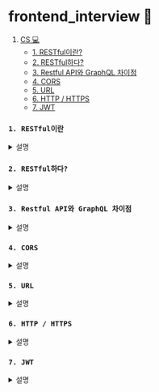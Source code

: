 # frontend_interview 🎤

1. [CS 💻 ](#RESTful이란?)   
    - [1. RESTful이란?](#RESTful이란)   
    - [2. RESTful하다?](#RESTful하다?)
    - [3. Restful API와 GraphQL 차이점](#Restful-API와-GraphQL-차이점)
    - [4. CORS](#CORS)
    - [5. URL](#URL?)
    - [6. HTTP / HTTPS](#HTTP-/-HTTPS?)
    - [7. JWT](#JWT?)

### `1. RESTful이란`
<details>
<summary>설명</summary>
REST(REpresentational State Transfer)ful API는 HTTP 통신에서 어떤 차원에 대한 CRUD 요청을 Resource와 Method로 표현하여 특정한 형태로 전달하는 방식<br/>
<br/>
RESTful API는 아래와 같다.<br/>
- Resource(자원, URI)<br/>
- Method(요청 방식, GET or POST 등)<br/>
- Representation of Resource(자원의 형태, JSON or XML 등)

---

**CRUD Operation**<br/>
1. Create : 생성(POST)<br/>
2. Read : 조회(GET)<br/>
3. Update : 수정(PUT)<br/>
4. Delete : 삭제(DELETE)<br/>
5. HEAD: header 정보 조회(HEAD)
</details>

### `2. RESTful하다?`

<details>
<summary>설명</summary>
많은 API 개발자들은 RESTful한 API란, ‘각 구성요소들의 역할이 완벽하게 분리되어 있는 것’ 이라고 한다. URI는 각 리소스(자원)를 명확하게 인식할 수 있도록 용이한 표현방식을 가져야 하며, 각 리소스에 대한 행위(메소드)를 HTTP 메소드를 이용하여 Uniform(일관성)하게 정의할 수 있어야 한다. 
</details>

### `3. Restful API와 GraphQL 차이점`

<details>
<summary>설명</summary>
RESTful API 는 Resource 마다 하나의 Endpoint 를 가지고, 그 Endpoint 에서 그 Resource 에 대한 거의 모든 것을 담당한다. 반면, GraphQL 은 전체 API 를 위해서 단 하나의 Endpoint 만을 사용한다. <br/>
<br/>
Restful API 는 하나의 Endpoint 에서 돌려줄 수 있는 응답의 구조가 정해져 있는 경우가 많다. 반면, GraphQL 은 사용자가 응답의 구조를 자신이 원하는 방식으로 바꿀 수 있다.

---
**GraphQL?**

GraphQL 은 Graph Query Language 의 줄임말이다.

GraphQL 은 Query Language 중에서도 **Server API 를 통해 정보를 주고받기 위해 사용하는 Query Language** 이다.

```
Restful API 로는 다양한 기종에서 필요한 정보들을 일일히 구현하는 것이 힘들었다. 
예를 들어 IOS 와 Android 에서 필요한 정보들이 조금씩 달랐고, 그 다른 부분마다 API를 구현하는 것이 힘들었다.
```

</details>

### `4. CORS`

<details><summary>설명
</summary>

Cross-Origin Resource Sharing(CORS)은 추가적인 HTTP header를 사용해서 애플리케이션이 다른 origin의 리소스에 접근할 수 있도록 하는 메커니즘을 말 한다. 하지만 다른 origin에서 내 리소스에 함부로 접근하지 못하게 하기 위해 사용된다.

</details>

### `5. URL`

<details><summary>설명
</summary>

네트워크 상에서 자원이 어디 있는지를 알려주기 위한 규약 

![url](https://user-images.githubusercontent.com/64053930/145674613-3725786d-dd58-402c-9d94-4310f0bf370c.png)<br/>
(이미지 출처: https://beomy.github.io/tech/browser/cors/)
</details>

### `6. HTTP / HTTPS`

<details><summary>설명
</summary>

- http<br/>
    서버/클라이언트 모델을 따라 데이터를 주고 받기 위한 프로토콜
    
- https<br/>
    HTTP에 데이터 암호화가 추가된 프로토콜

</details>

### `7. JWT`

<details><summary>설명
</summary>

선택적 서명 및 선택적 암호화를 사용하여 데이터를 만들기 위한 인터넷 표준으로, 페이로드는 몇몇 클레임(claim) 표명(assert)을 처리하는 JSON을 보관하고 있다. 토큰은 비공개 시크릿 키 또는 공개/비공개 키를 사용하여 서명된다.

JSON 객체를 사용해 입장권을 발급해준다고 생각하면 된다.

</details>

